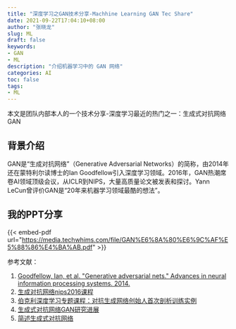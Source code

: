 ```yaml
---
title: "深度学习之GAN技术分享-Machhine Learning GAN Tec Share"
date: 2021-09-22T17:04:10+08:00
author: "张晓龙"
slug: ML
draft: false
keywords: 
- GAN
- ML
description: "介绍机器学习中的 GAN 网络" 
categories: AI
toc: false
tags: 
- ML
---
```


本文是团队内部本人的一个技术分享-深度学习最近的热门之一：生成式对抗网络GAN

## 背景介绍
GAN是“生成对抗网络”（Generative Adversarial Networks）的简称，由2014年还在蒙特利尔读博士的Ian Goodfellow引入深度学习领域。2016年，GAN热潮席卷AI领域顶级会议，从ICLR到NIPS，大量高质量论文被发表和探讨。Yann LeCun曾评价GAN是“20年来机器学习领域最酷的想法”。

## 我的PPT分享

{{< embed-pdf url="https://media.techwhims.com/file/GAN%E6%8A%80%E6%9C%AF%E5%88%86%E4%BA%AB.pdf" >}}

参考文献：
1. [Goodfellow, Ian, et al. "Generative adversarial nets." Advances in neural information processing systems. 2014.]()
2. [生成对抗网络nips2016课程](https://zhuanlan.zhihu.com/uai-rocks)
3. [伯克利深度学习专题课程：对抗生成网络创始人首次剖析训练实例](https://mp.weixin.qq.com/s?__biz=MzI3MTA0MTk1MA==&mid=2651988584&idx=3&sn=e42bbbe2c447de44f465e568d467cebe&chksm=f1215699c656df8f46bbb8275ccb86dc55d63c018acba3f0f14ed55d0b9a9916bc1325cca7e9&mpshare=1&scene=1&srcid=1025xB3CzclBqrVMBZMxSgs1#rd)
4. [生成式对抗网络GAN研究进展](http://blog.csdn.net/Solomon1558/article/details/52537114)
5. [简述生成式对抗网络](https://chenrudan.github.io/blog/2016/11/12/gan.html)
